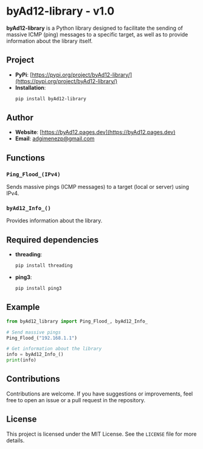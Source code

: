 
# byAd12-library - v1.0

**byAd12-library** is a Python library designed to facilitate the sending of massive ICMP (ping) messages to a specific target, as well as to provide information about the library itself.

## Project

- **PyPi**: [https://pypi.org/project/byAd12-library/](https://pypi.org/project/byAd12-library/)
- **Installation**: 
  ```bash
  pip install byAd12-library
  ```

## Author

- **Website**: [https://byAd12.pages.dev](https://byAd12.pages.dev)
- **Email**: [adgimenezp@gmail.com](mailto:adgimenezp@gmail.com)

## Functions

### `Ping_Flood_(IPv4)`
Sends massive pings (ICMP messages) to a target (local or server) using IPv4.

### `byAd12_Info_()`
Provides information about the library.

## Required dependencies

- **threading**: 
  ```bash
  pip install threading
  ```

- **ping3**: 
  ```bash
  pip install ping3
  ```

## Example

```python
from byAd12_library import Ping_Flood_, byAd12_Info_

# Send massive pings
Ping_Flood_("192.168.1.1")

# Get information about the library
info = byAd12_Info_()
print(info)
```

## Contributions

Contributions are welcome. If you have suggestions or improvements, feel free to open an issue or a pull request in the repository.

## License

This project is licensed under the MIT License. See the `LICENSE` file for more details.